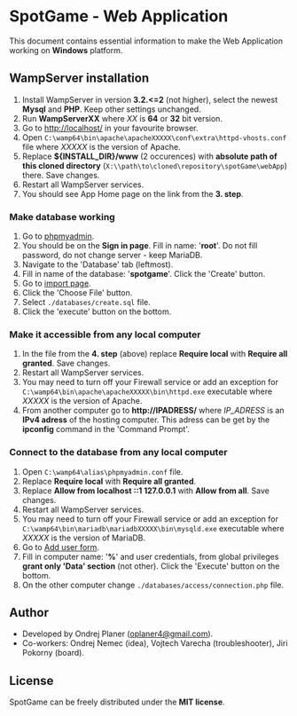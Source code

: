 # SpotGame - Web Application

This document contains essential information to make the Web Application working on **Windows** platform.

## WampServer installation

1) Install WampServer in version **3.2.<=2** (not higher), select the newest **Mysql** and **PHP**. Keep other settings unchanged.
2) Run **WampServerXX** where *XX* is **64** or **32** bit version.
3) Go to [http://localhost/](http://localhost/) in your favourite browser.
4) Open `C:\wamp64\bin\apache\apacheXXXXX\conf\extra\httpd-vhosts.conf` file where *XXXXX* is the version of Apache.
5) Replace **${INSTALL_DIR}/www** (2 occurences) with **absolute path of this cloned directory** (`X:\\path\to\cloned\repository\spotGame\webApp`) there. Save changes.
6) Restart all WampServer services.
7) You should see App Home page on the link from the **3. step**.

### Make database working

1) Go to [phpmyadmin](http://localhost/phpmyadmin).
2) You should be on the **Sign in page**. Fill in name: '**root**'. Do not fill password, do not change server - keep MariaDB.
3) Navigate to the 'Database' tab (leftmost).
4) Fill in name of the database: '**spotgame**'. Click the 'Create' button.
5) Go to [import page](http://localhost/phpmyadmin/db_import.php?db=spotgame).
6) Click the 'Choose File' button.
7) Select `./databases/create.sql` file.
8) Click the 'execute' button on the bottom.
 
### Make it accessible from any local computer

1) In the file from the **4. step** (above) replace **Require local** with **Require all granted**. Save changes.
2) Restart all WampServer services.
3) You may need to turn off your Firewall service or add an exception for `C:\wamp64\bin\apache\apacheXXXXX\bin\httpd.exe` executable where *XXXXX* is the version of Apache.
4) From another computer go to **http://IPADRESS/** where *IP_ADRESS* is an **IPv4 adress** of the hosting computer. This adress can be get by the **ipconfig** command in the 'Command Prompt'.

### Connect to the database from any local computer

1) Open `C:\wamp64\alias\phpmyadmin.conf` file.
2) Replace **Require local** with **Require all granted**.
3) Replace **Allow from localhost ::1 127.0.0.1** with **Allow from all**. Save changes.
4) Restart all WampServer services.
5) You may need to turn off your Firewall service or add an exception for `C:\wamp64\bin\mariadb\mariadbXXXXX\bin\mysqld.exe` executable where *XXXXX* is the version of MariaDB.
6) Go to [Add user form](http://localhost/phpmyadmin/server_privileges.php?adduser=1).
7) Fill in computer name: '**%**' and user credentials, from global privileges **grant only 'Data' section** (not other). Click the 'Execute' button on the bottom.
8) On the other computer change `./databases/access/connection.php` file.

## Author

* Developed by Ondrej Planer ([oplaner4@gmail.com](mailto:oplaner4@gmail.com)).
* Co-workers: Ondrej Nemec (idea), Vojtech Varecha (troubleshooter), Jiri Pokorny (board).

## License

SpotGame can be freely distributed under the **MIT license**.

